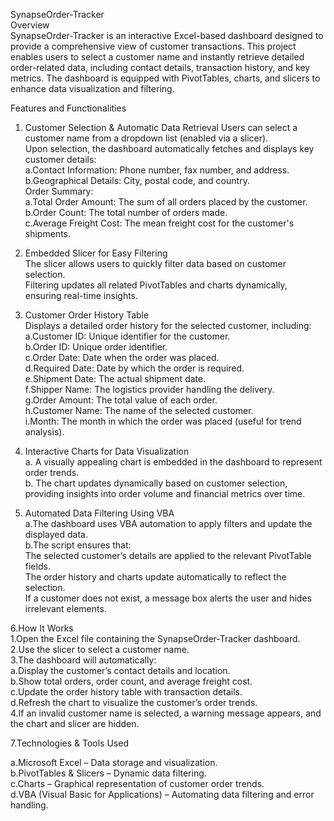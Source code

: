 SynapseOrder-Tracker  
Overview  
SynapseOrder-Tracker is an interactive Excel-based dashboard designed to provide a comprehensive view of customer transactions. This project enables users to select a customer name and instantly retrieve detailed order-related data, including contact details, transaction history, and key metrics. The dashboard is equipped with PivotTables, charts, and slicers to enhance data visualization and filtering.

Features and Functionalities
1. Customer Selection & Automatic Data Retrieval
Users can select a customer name from a dropdown list (enabled via a slicer).  
Upon selection, the dashboard automatically fetches and displays key customer details:  
  a.Contact Information: Phone number, fax number, and address.  
  b.Geographical Details: City, postal code, and country.  
Order Summary:  
  a.Total Order Amount: The sum of all orders placed by the customer.  
  b.Order Count: The total number of orders made.  
  c.Average Freight Cost: The mean freight cost for the customer's shipments.  


2. Embedded Slicer for Easy Filtering  
The slicer allows users to quickly filter data based on customer selection.  
Filtering updates all related PivotTables and charts dynamically, ensuring real-time insights.  


3. Customer Order History Table  
Displays a detailed order history for the selected customer, including:  
   a.Customer ID: Unique identifier for the customer.  
   b.Order ID: Unique order identifier.  
   c.Order Date: Date when the order was placed.  
   d.Required Date: Date by which the order is required.  
   e.Shipment Date: The actual shipment date.  
   f.Shipper Name: The logistics provider handling the delivery.  
   g.Order Amount: The total value of each order.  
   h.Customer Name: The name of the selected customer.  
   i.Month: The month in which the order was placed (useful for trend analysis).  


4. Interactive Charts for Data Visualization  
 a. A visually appealing chart is embedded in the dashboard to represent order trends.  
 b. The chart updates dynamically based on customer selection, providing insights into order volume and financial metrics over time.  


5. Automated Data Filtering Using VBA  
a.The dashboard uses VBA automation to apply filters and update the displayed data.  
b.The script ensures that:  
      The selected customer’s details are applied to the relevant PivotTable fields.  
      The order history and charts update automatically to reflect the selection.  
      If a customer does not exist, a message box alerts the user and hides irrelevant elements.  


6.How It Works  
1.Open the Excel file containing the SynapseOrder-Tracker dashboard.  
2.Use the slicer to select a customer name.  
3.The dashboard will automatically:  
    a.Display the customer’s contact details and location.  
    b.Show total orders, order count, and average freight cost.  
    c.Update the order history table with transaction details.  
    d.Refresh the chart to visualize the customer’s order trends.  
4.If an invalid customer name is selected, a warning message appears, and the chart and slicer are hidden.  


7.Technologies & Tools Used  

  a.Microsoft Excel – Data storage and visualization.  
  b.PivotTables & Slicers – Dynamic data filtering.  
  c.Charts – Graphical representation of customer order trends.  
  d.VBA (Visual Basic for Applications) – Automating data filtering and error handling.  
